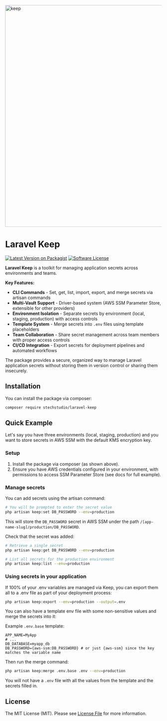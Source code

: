 <img width="1492" height="713" alt="keep" src="https://github.com/user-attachments/assets/17b4b25e-df55-459e-b835-5377cb1834ee" />

# Laravel Keep

[![Latest Version on Packagist](https://img.shields.io/packagist/v/stechstudio/laravel-keep.svg?style=flat-square)](https://packagist.org/packages/stechstudio/laravel-keep)
[![Software License](https://img.shields.io/badge/license-MIT-brightgreen.svg?style=flat-square)](LICENSE.md)

**Laravel Keep** is a toolkit for managing application secrets across environments and teams.

**Key Features:**
- **CLI Commands** - Set, get, list, import, export, and merge secrets via artisan commands
- **Multi-Vault Support** - Driver-based system (AWS SSM Parameter Store, extensible for other providers)
- **Environment Isolation** - Separate secrets by environment (local, staging, production) with access controls
- **Template System** - Merge secrets into `.env` files using template placeholders
- **Team Collaboration** - Share secret management across team members with proper access controls
- **CI/CD Integration** - Export secrets for deployment pipelines and automated workflows

The package provides a secure, organized way to manage Laravel application secrets without storing them in version control or sharing them insecurely.

## Installation

You can install the package via composer:

```bash
composer require stechstudio/laravel-keep
```

## Quick Example

Let's say you have three environments (local, staging, production) and you want to store secrets in AWS SSM with the default KMS encryption key.

### Setup

1. Install the package via composer (as shown above).
2. Ensure you have AWS credentials configured in your environment, with permissions to access SSM Parameter Store (see docs for full example).

### Manage secrets

You can add secrets using the artisan command:

```bash
# You will be prompted to enter the secret value
php artisan keep:set DB_PASSWORD --env=production
```

This will store the `DB_PASSWORD` secret in AWS SSM under the path `/[app-name-slug]/production/DB_PASSWORD`.

Check that the secret was added:

```bash
# Retrieve a single secret
php artisan keep:get DB_PASSWORD --env=production

# List all secrets for the production environment
php artisan keep:list --env=production
```

### Using secrets in your application

If 100% of your .env variables are managed via Keep, you can export them all to a .env file as part of your deployment process:

```bash
php artisan keep:export --env=production --output=.env
```

You can also have a template env file with some non-sensitive values and merge the secrets into it:

Example `.env.base` template:

```env
APP_NAME=MyApp
# ...
DB_DATABASE=myapp_db
DB_PASSWORD={aws-ssm:DB_PASSWORD} # or just {aws-ssm} since the key matches the variable name
```

Then run the merge command:

```bash
php artisan keep:merge .env.base .env --env=production
```

You will not have a `.env` file with all the values from the template and the secrets filled in.

## License

The MIT License (MIT). Please see [License File](LICENSE.md) for more information.
